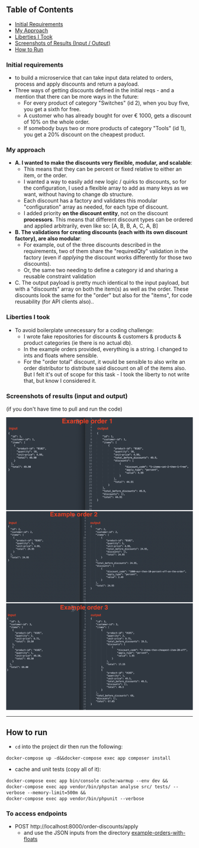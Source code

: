 ## Table of Contents
- [Initial Requirements](#initial-requirements)
- [My Approach](#my-approach)
- [Liberties I Took](#liberties-i-took)
- [Screenshots of Results (Input / Output)](#screenshots-of-results-input-and-output)
- [How to Run](#how-to-run)

### Initial requirements

- to build a microservice that can take input data related to orders, process and apply discounts and return a payload.
- Three ways of getting discounts defined in the initial reqs - and a mention that there can be more ways in the future:
    - For every product of category "Switches" (id 2), when you buy five, you get a sixth for free.
    - A customer who has already bought for over € 1000, gets a discount of 10% on the whole order.
    - If somebody buys two or more products of category "Tools" (id 1), you get a 20% discount on the cheapest product.

### My approach

- **A. I wanted to make the discounts very flexible, modular, and scalable**:
    - This means that they can be percent or fixed relative to either an item, or the order.
    - I wanted a way to easily add new logic / quirks to discounts, so for the configuration, I used a flexible array to add as many keys as we want, without having to change db structure.
    - Each discount has a factory and validates this modular "configuration" array as needed, for each type of discount.
    - I added priority **on the discount entity**, not on the discount **processors**. This means that different discount types can be ordered and applied arbitrarily, even like so: [A, B, B, A, C, A, B]
- **B. The validations for creating discounts (each with its own discount factory), are also modular**:
    - For example, out of the three discounts described in the requirements, two of them share the "requiredQty" validation in the factory (even if _applying_ the discount works differently for those two discounts).
    - Or, the same two needing to define a category id and sharing a reusable constraint validation
- C. The output payload is pretty much identical to the input payload, but with a "discounts" array on both the item(s) as well as the order. These discounts look the same for the "order" but also for the "items", for code reusability (for API clients also)..


### Liberties I took
- To avoid boilerplate unnecessary for a coding challenge:
    - I wrote fake repositories for discounts & customers & products & product categories (ie there is no actual db).
    - In the example orders provided, everything is a string. I changed to ints and floats where sensible.
    - For the "order total" discount, it would be sensible to also write an order distributor to distribute said discount on all of the items also. But I felt it's out of scope for this task - I took the liberty to not write that, but know I considered it.

### Screenshots of results (input and output)
(if you don't have time to pull and run the code)

![alt text](example-order-1.png "Title")
![alt text](example-order-2.png "Title")
![alt text](example-order-3.png "Title")

______
## How to run
- `cd` into the project dir then run the following:

```shell
docker-compose up -d&&docker-compose exec app composer install
```

- cache and unit tests (copy all of it):
```shell
docker-compose exec app bin/console cache:warmup --env dev &&
docker-compose exec app vendor/bin/phpstan analyse src/ tests/ --verbose --memory-limit=500m &&
docker-compose exec app vendor/bin/phpunit --verbose
```

### To access endpoints
- POST http://localhost:8000/order-discounts/apply
  - and use the JSON inputs from the directory [example-orders-with-floats](./example-orders-with-floats/)

